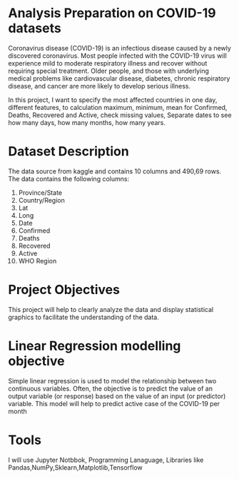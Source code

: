 #  Analysis Preparation on  COVID-19 datasets
Coronavirus disease (COVID-19) is an infectious disease caused by a newly discovered coronavirus.
Most people infected with the COVID-19 virus will experience mild to moderate respiratory illness and recover without requiring special treatment. Older people, and those with underlying medical problems like cardiovascular disease, diabetes, chronic respiratory disease, and cancer are more likely to develop serious illness.

 In this project, I want to specify the most affected countries in one day, different features, to calculation maximum, minimum, mean for Confirmed, Deaths, Recovered and Active, check missing values, Separate dates to see how many days, how many months, how many years.
    
# Dataset Description

The data source from kaggle and contains 10 columns and 490,69 rows. The data contains the following columns:
1) Province/State 
2) Country/Region 
3) Lat 
4) Long 
5) Date 
6) Confirmed 
7) Deaths 
8) Recovered 
9) Active 
10) WHO Region

# Project Objectives 

This project will help to clearly analyze the data and display statistical graphics to facilitate the understanding of the data.

# Linear Regression modelling objective
Simple linear regression is used to model the relationship between two continuous variables. Often, the objective is to predict the value of an output variable (or response) based on the value of an input (or predictor) variable. This model will help to predict active case of the COVID-19  per month

# Tools

I will use Jupyter Notbbok, Programming Lanaguage, Libraries like Pandas,NumPy,Sklearn,Matplotlib,Tensorflow

